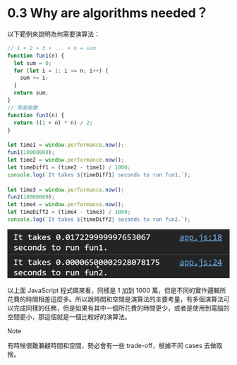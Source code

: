 # **0.3 Why are algorithms needed？**

以下範例來說明為何需要演算法：

```js
// 1 + 2 + 3 + ... + n = sum
function fun1(n) {
  let sum = 0;
  for (let i = 1; i <= n; i++) {
    sum += i;
  }
  return sum;
}
// 等差級數
function fun2(n) {
  return ((1 + n) * n) / 2;
}

let time1 = window.performance.now();
fun1(10000000);
let time2 = window.performance.now();
let timeDiff1 = (time2 - time1) / 1000;
console.log(`It takes ${timeDiff1} seconds to run fun1.`);

let time3 = window.performance.now();
fun2(10000000);
let time4 = window.performance.now();
let timeDiff2 = (time4 - time3) / 1000;
console.log(`It takes ${timeDiff2} seconds to run fun2.`);

```

![gh](https://raw.githubusercontent.com/SeanChenR/img_gif/main/myimage/1741718410000ctu33r.png)

以上面 JavaScript 程式碼來看，同樣是 1 加到 1000 萬，但是不同的實作邏輯所花費的時間相差這麼多。所以說時間和空間是演算法的主要考量，有多個演算法可以完成同樣的任務，但是如果有其中一個所花費的時間更少，或者是使用到電腦的空間更小，那這個就是一個比較好的演算法。

> [!note]
> 有時候很難兼顧時間和空間，勢必會有一些 trade-off，根據不同 cases 去做取捨。
